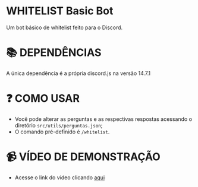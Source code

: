 # WHITELIST Basic Bot
Um bot básico de whitelist feito para o Discord.

# 📚 DEPENDÊNCIAS
A única dependência é a própria discord.js na versão 14.7.1

# ❓ COMO USAR
- Você pode alterar as perguntas e as respectivas respostas acessando o diretório `src/utils/perguntas.json`;
- O comando pré-definido é `/whitelist`.

# 📹 VÍDEO DE DEMONSTRAÇÃO
- Acesse o link do vídeo clicando [aqui](https://www.youtube.com/watch?v=BddVsZ0L_Ac)
